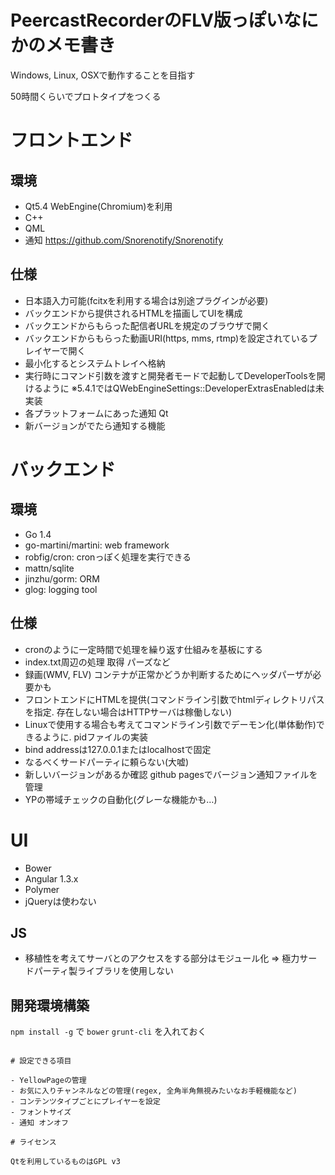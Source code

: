PeercastRecorderのFLV版っぽいなにかのメモ書き
======================================

Windows, Linux, OSXで動作することを目指す

50時間くらいでプロトタイプをつくる

# フロントエンド

## 環境

- Qt5.4 WebEngine(Chromium)を利用
- C++
- QML
- 通知 https://github.com/Snorenotify/Snorenotify

## 仕様

- 日本語入力可能(fcitxを利用する場合は別途プラグインが必要)
- バックエンドから提供されるHTMLを描画してUIを構成
- バックエンドからもらった配信者URLを規定のブラウザで開く
- バックエンドからもらった動画URI(https, mms, rtmp)を設定されているプレイヤーで開く
- 最小化するとシステムトレイへ格納
- 実行時にコマンド引数を渡すと開発者モードで起動してDeveloperToolsを開けるように ※5.4.1ではQWebEngineSettings::DeveloperExtrasEnabledは未実装
- 各プラットフォームにあった通知 Qt
- 新バージョンがでたら通知する機能

# バックエンド

## 環境

- Go 1.4
- go-martini/martini: web framework
- robfig/cron: cronっぽく処理を実行できる
- mattn/sqlite
- jinzhu/gorm: ORM
- glog: logging tool

## 仕様

- cronのように一定時間で処理を繰り返す仕組みを基板にする
- index.txt周辺の処理 取得 パーズなど
- 録画(WMV, FLV) コンテナが正常かどうか判断するためにヘッダパーザが必要かも
- フロントエンドにHTMLを提供(コマンドライン引数でhtmlディレクトリパスを指定. 存在しない場合はHTTPサーバは稼働しない)
- Linuxで使用する場合も考えてコマンドライン引数でデーモン化(単体動作)できるように. pidファイルの実装
- bind addressは127.0.0.1またはlocalhostで固定
- なるべくサードパーティに頼らない(大嘘)
- 新しいバージョンがあるか確認 github pagesでバージョン通知ファイルを管理
- YPの帯域チェックの自動化(グレーな機能かも…)

# UI

- Bower
- Angular 1.3.x
- Polymer
- jQueryは使わない

## JS

- 移植性を考えてサーバとのアクセスをする部分はモジュール化 => 極力サードパーティ製ライブラリを使用しない

## 開発環境構築

``npm install -g`` で ``bower`` ``grunt-cli`` を入れておく

```

# 設定できる項目

- YellowPageの管理
- お気に入りチャンネルなどの管理(regex, 全角半角無視みたいなお手軽機能など)
- コンテンツタイプごとにプレイヤーを設定
- フォントサイズ
- 通知 オンオフ

# ライセンス

Qtを利用しているものはGPL v3
